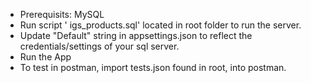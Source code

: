 ﻿- Prerequisits: MySQL
- Run script ' igs_products.sql' located in root folder to run the server.
- Update "Default" string in appsettings.json to reflect the credentials/settings of your sql server. 
- Run the App 
- To test in postman, import tests.json found in root, into postman.


